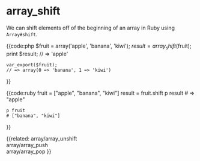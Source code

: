 # array_shift

We can shift elements off of the beginning of an array in Ruby using
`Array#shift`.

{{code:php
    $fruit = array('apple', 'banana', 'kiwi');
    $result = array_shift($fruit);
    print $result;
    // => 'apple'

    var_export($fruit);
    // => array(0 => 'banana', 1 => 'kiwi')
}}

{{code:ruby
    fruit = ["apple", "banana", "kiwi"]
    result = fruit.shift
    p result 
    # => "apple"

    p fruit
    # ["banana", "kiwi"]
}}


{{related:
    array/array_unshift       
    array/array_push          
    array/array_pop
}}
